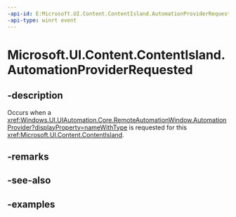 ```yaml
---
-api-id: E:Microsoft.UI.Content.ContentIsland.AutomationProviderRequested
-api-type: winrt event
---
```


# Microsoft.UI.Content.ContentIsland.AutomationProviderRequested

<!--
public event Windows.Foundation.TypedEventHandler<Microsoft.UI.Content.ContentIsland,Microsoft.UI.Content.ContentIslandAutomationProviderRequestedEventArgs> AutomationProviderRequested;
-->

## -description

Occurs when a <xref:Windows.UI.UIAutomation.Core.RemoteAutomationWindow.AutomationProvider?displayProperty=nameWithType> is requested for this <xref:Microsoft.UI.Content.ContentIsland>.

## -remarks

## -see-also

## -examples
